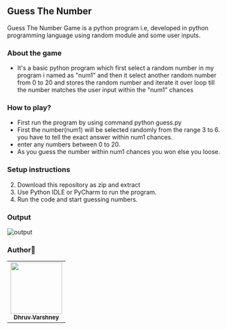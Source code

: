 ## Guess The Number
Guess The Number Game is a python program i.e, developed in python programming language using random module and some user inputs.

### About the game
- It's a basic python program which first select a random number in my program i named as "num1" and then it select another random number from 0 to 20 and stores the random number and iterate it over loop till the number matches the user input within the "num1" chances

### How to play?
- First run the program by using command python guess.py
- First the number(num1) will be selected randomly from the range 3 to 6. you have to tell the exact answer within num1 
  chances.
- enter any numbers between 0 to 20.
- As you guess the number within num1 chances you won else you loose.


### Setup instructions
2. Download this repository as zip and extract
3. Use Python IDLE or PyCharm to run the program.
4. Run the code and start guessing numbers.<br>


### Output
<img align="center" alt="output"  src="Images/guessnum.PNG" />

### Author👨‍
<table>
  <tr>
    <td align="center"><a href="https://github.com/dhruv-varshney"><img src="https://" height="120px" width="120px"/><br/>
      <sub><b>Dhruv Varshney</b></sub></a></td>
  </tr>
</table>

